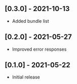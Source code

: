 ## [0.3.0] - 2021-10-13

- Added bundle list

## [0.2.0] - 2021-05-27

- Improved error responses

## [0.1.0] - 2021-05-22

- Initial release
